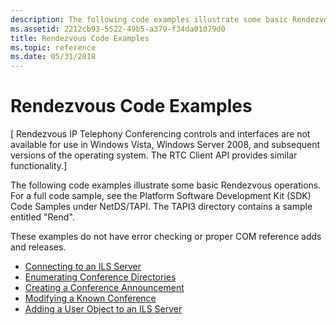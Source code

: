 ```yaml
---
description: The following code examples illustrate some basic Rendezvous operations. For a full code sample, see the Platform Software Development Kit (SDK) Code Samples under NetDS/TAPI. The TAPI3 directory contains a sample entitled &\#0034;Rend&\#0034;.
ms.assetid: 2212cb93-5522-49b5-a379-f34da01079d0
title: Rendezvous Code Examples
ms.topic: reference
ms.date: 05/31/2018
---
```


# Rendezvous Code Examples

\[ Rendezvous IP Telephony Conferencing controls and interfaces are not available for use in Windows Vista, Windows Server 2008, and subsequent versions of the operating system. The RTC Client API provides similar functionality.\]

The following code examples illustrate some basic Rendezvous operations. For a full code sample, see the Platform Software Development Kit (SDK) Code Samples under NetDS/TAPI. The TAPI3 directory contains a sample entitled "Rend".

These examples do not have error checking or proper COM reference adds and releases.

-   [Connecting to an ILS Server](connecting-to-an-ils-server.md)
-   [Enumerating Conference Directories](enumerating-conference-directories.md)
-   [Creating a Conference Announcement](creating-a-conference-announcement.md)
-   [Modifying a Known Conference](modifying-a-known-conference.md)
-   [Adding a User Object to an ILS Server](adding-a-user-object-to-an-ils-server.md)

 

 



